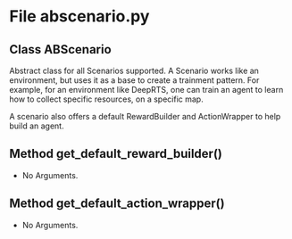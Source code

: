 # File abscenario.py

## Class ABScenario

Abstract class for all Scenarios supported. A Scenario works like an environment, but uses it
as a base to create a trainment pattern. For example, for an environment like DeepRTS, one can train an agent
to learn how to collect specific resources, on a specific map.

A scenario also offers a default RewardBuilder and ActionWrapper to help build an agent.

## Method get_default_reward_builder()

* No Arguments.

## Method get_default_action_wrapper()

* No Arguments.

